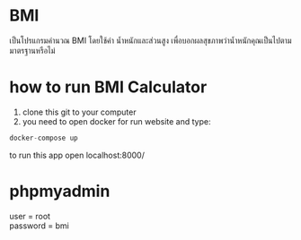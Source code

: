 ﻿# BMI
 เป็นโปรแกรมคำนวณ BMI โดยใช้ค่า น้ำหนักและส่วนสูง เพื่อบอกผลสุขภาพว่าน้ำหนักคุณเป็นไปตามมาตรฐานหรือไม่
# how to run BMI Calculator
1. clone this git to your computer <br>
2. you need to open docker for run website and type:
```javascript
docker-compose up
```
  to run this app open  localhost:8000/
# phpmyadmin
  user = root <br>
  password = bmi
